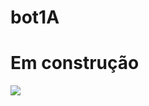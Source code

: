# bot1A
<h1> Em construção</h1>
<div style="margin-left: auto; margin-right: auto;">
<img src="http://img.shields.io/static/v1?label=STATUS&message=EM%20DESENVOLVIMENTO&color=GREEN&style=for-the-badge"/>
</div>
